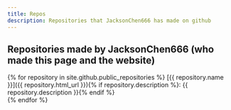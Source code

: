 ```yaml
---
title: Repos
description: Repositories that JacksonChen666 has made on github
---
```

## Repositories made by JacksonChen666 (who made this page and the website)

{% for repository in site.github.public_repositories %}
[{{ repository.name }}]({{ repository.html_url }}){% if repository.description %}: {{ repository.description }}{% endif %}<br>{% endfor %}